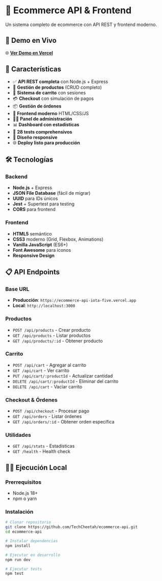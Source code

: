 # 🛒 Ecommerce API & Frontend

Un sistema completo de ecommerce con API REST y frontend moderno.

## 🚀 Demo en Vivo

🌐 **[Ver Demo en Vercel](https://ecommerce-api-iota-five.vercel.app/)**

## 🌟 Características

- ✅ **API REST completa** con Node.js + Express
- 🛒 **Gestión de productos** (CRUD completo)
- 🛒 **Sistema de carrito** con sesiones
- 💳 **Checkout** con simulación de pagos
- 📦 **Gestión de órdenes**
- 🎨 **Frontend moderno** HTML/CSS/JS
- 👨‍💼 **Panel de administración**
- 📊 **Dashboard con estadísticas**
- 🧪 **28 tests comprehensivos**
- 📱 **Diseño responsive**
- 🌐 **Deploy listo para producción**

## 🛠️ Tecnologías

### Backend
- **Node.js** + Express
- **JSON File Database** (fácil de migrar)
- **UUID** para IDs únicos
- **Jest** + Supertest para testing
- **CORS** para frontend

### Frontend
- **HTML5** semántico
- **CSS3** moderno (Grid, Flexbox, Animations)
- **Vanilla JavaScript** (ES6+)
- **Font Awesome** para iconos
- **Responsive Design**

## 📋 API Endpoints

### Base URL
- **Producción**: `https://ecommerce-api-iota-five.vercel.app`
- **Local**: `http://localhost:3000`

### Productos
- `POST /api/products` - Crear producto
- `GET /api/products` - Listar productos
- `GET /api/products/:id` - Obtener producto

### Carrito
- `POST /api/cart` - Agregar al carrito
- `GET /api/cart` - Ver carrito
- `PUT /api/cart/:productId` - Actualizar cantidad
- `DELETE /api/cart/:productId` - Eliminar del carrito
- `DELETE /api/cart` - Vaciar carrito

### Checkout & Órdenes
- `POST /api/checkout` - Procesar pago
- `GET /api/orders` - Listar órdenes
- `GET /api/orders/:id` - Obtener orden específica

### Utilidades
- `GET /api/stats` - Estadísticas
- `GET /health` - Health check

## 🏃‍♂️ Ejecución Local

### Prerrequisitos
- Node.js 18+ 
- npm o yarn

### Instalación

```bash
# Clonar repositorio
git clone https://github.com/TechCheetah/ecommerce-api.git
cd ecommerce-api

# Instalar dependencias
npm install

# Ejecutar en desarrollo
npm run dev

# Ejecutar tests
npm test